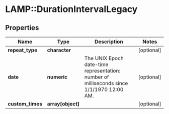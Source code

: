 # LAMP::DurationIntervalLegacy

## Properties
Name | Type | Description | Notes
------------ | ------------- | ------------- | -------------
**repeat_type** | **character** |  | [optional] 
**date** | **numeric** | The UNIX Epoch date-time representation: number of milliseconds since 1/1/1970 12:00 AM. | [optional] 
**custom_times** | **array[object]** |  | [optional] 


